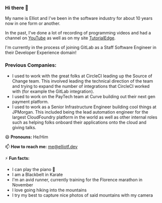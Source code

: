 ### Hi there 👋

My name is Elliot and I've been in the software industry for about 10 years now in one form or another. 

In the past, I've done a lot of recording of programming videos and had a channel on [YouTube](https://youtube.com/tutorialedge) as well as on my site [TutorialEdge](https://tutorialedge.net). 

I'm currently in the process of joining GitLab as a Staff Software Engineer in their Developer Experience domain!

### Previous Companies:

* I used to work with the great folks at CircleCI leading up the Source of Change team. This involved leading the technical direction of the team and trying to expand the number of integrations that CircleCI worked with (for example the GitLab integration).
* I used to work on the PayTech team at Curve building out their next gen payment platform. 
* I used to work as a Senior Infrastructure Engineer building cool things at JPMorgan. This included being the lead automation engineer for the largest CloudFoundry platform in the world as well as other internal roles such as helping folks onboard their applications onto the cloud and giving talks.

😄 **Pronouns:** He/Him

📫 **How to reach me:** me@elliotf.dev

⚡ **Fun facts:**
  * I can play the piano 🎵
  * I am a Blackbelt in Karate
  * I'm an avid runner, currently training for the Florence marathon in November
  * I love going hiking into the mountains
  * I try my best to capture nice photos of said mountains with my camera
